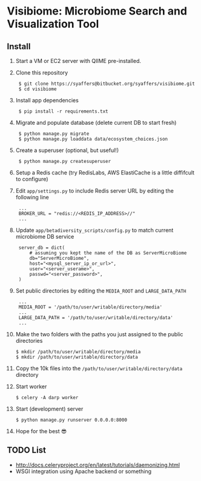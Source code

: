 # Visibiome: Microbiome Search and Visualization Tool #

## Install ##
1. Start a VM or EC2 server with QIIME pre-installed.

2. Clone this repository

        $ git clone https://syaffers@bitbucket.org/syaffers/visibiome.git
        $ cd visibiome


3. Install app dependencies


        $ pip install -r requirements.txt


4. Migrate and populate database (delete current DB to start fresh)

        $ python manage.py migrate
        $ python manage.py loaddata data/ecosystem_choices.json
 
5. Create a superuser (optional, but useful!)

        $ python manage.py createsuperuser

6. Setup a Redis cache (try RedisLabs, AWS ElastiCache is a little diffifcult to configure)

7. Edit `app/settings.py` to include Redis server URL by editing the following line

        ...
        BROKER_URL = "redis://<REDIS_IP_ADDRESS>//"
        ...

8. Update `app/betadiversity_scripts/config.py` to match current microbiome DB service

        server_db = dict(
            # assuming you kept the name of the DB as ServerMicroBiome
            db="ServerMicroBiome",
            host="<mysql_server_ip_or_url>",
            user="<server_userame>",
            passwd="<server_password>",
        )

9. Set public directories by editing the `MEDIA_ROOT` and `LARGE_DATA_PATH`

        ...
        MEDIA_ROOT = '/path/to/user/writable/directory/media'
        ...
        LARGE_DATA_PATH = '/path/to/user/writable/directory/data'
        ...

10. Make the two folders with the paths you just assigned to the public
directories

        $ mkdir /path/to/user/writable/directory/media
        $ mkdir /path/to/user/writable/directory/data

11. Copy the 10k files into the `/path/to/user/writable/directory/data`
directory 

12. Start worker

        $ celery -A darp worker

13. Start (development) server

        $ python manage.py runserver 0.0.0.0:8000

14. Hope for the best 😎

## TODO List ##
* http://docs.celeryproject.org/en/latest/tutorials/daemonizing.html
* WSGI integration using Apache backend or something

